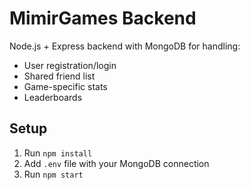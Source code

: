# MimirGames Backend

Node.js + Express backend with MongoDB for handling:
- User registration/login
- Shared friend list
- Game-specific stats
- Leaderboards

## Setup
1. Run `npm install`
2. Add `.env` file with your MongoDB connection
3. Run `npm start`
